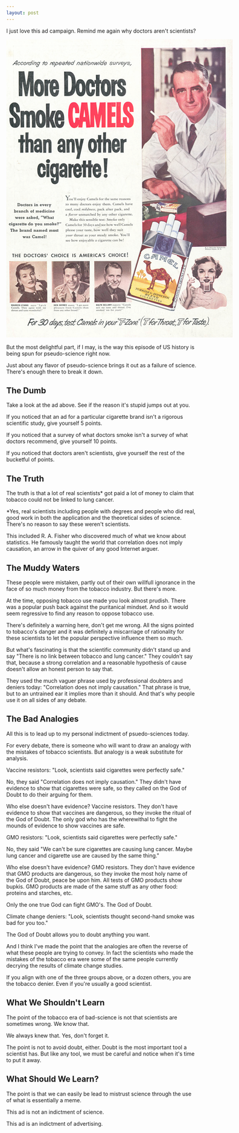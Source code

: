 ```yaml
---
layout: post
---
```


I just love this ad campaign. Remind me again why doctors aren't scientists?

<div style="width: 600px; margin-left: auto; margin-right: auto;">
	<img src="/assets/camels_doctors_choice.png" style="" />
</div>

But the most delightful part, if I may, is the way this episode of US history is being spun for 
pseudo-science right now.

Just about any flavor of pseudo-science brings it out as a failure of science. There's enough
there to break it down.

## The Dumb 

Take a look at the ad above. See if the reason it's stupid jumps out at you.

If you noticed that an ad for a particular cigarette brand isn't a rigorous scientific study,
give yourself 5 points.

If you noticed that a survey of what doctors smoke isn't a survey of what doctors recommend, 
give yourself 10 points.

If you noticed that doctors aren't scientists, give yourself the rest of the bucketful of points.

## The Truth

The truth is that a lot of real scientists&#42; got paid a lot of money to claim that tobacco
could not be linked to lung cancer.

&#42;Yes, real scientists including people with degrees and people who did real, good work in both the 
application and the theoretical sides of science. There's no reason to say these weren't
scientists.

This included R. A. Fisher who discovered much of what we know about statistics. He famously 
taught the world that correlation does not imply causation, an arrow in the quiver of any good 
Internet arguer.

## The Muddy Waters

These people were mistaken, partly out of their own willfull ignorance in the face of so much
money from the tobacco industry. But there's more.

At the time, opposing tobacco use made you look almost prudish. There was a popular push back
against the puritanical mindset. And so it would seem regressive to find any reason to oppose
tobacco use.

There's definitely a warning here, don't get me wrong. All the signs pointed to tobacco's danger 
and it was definitely a miscarriage of rationality for these scientists to let the popular 
perspective influence them so much.

But what's fascinating is that the scientific community didn't stand up and say "There is
no link between tobacco and lung cancer." They couldn't say that, because a strong
correlation and a reasonable hypothesis of cause doesn't allow an honest person to say that.

They used the much vaguer phrase used by professional doubters and deniers today: "Correlation
does not imply causation." That phrase is true, but to an untrained ear it implies more than it 
should. And that's why people use it on all sides of any debate.

## The Bad Analogies

All this is to lead up to my personal indictment of psuedo-sciences today.

For every debate, there is someone who will want to draw an analogy with the mistakes of tobacco 
scientists. But analogy is a weak substitute for analysis.

Vaccine resistors: "Look, scientists said cigarettes were perfectly safe."

No, they said "Correlation does not imply causation." They didn't have evidence to show that cigarettes
were safe, so they called on the God of Doubt to do their arguing for them.

Who else doesn't have evidence? Vaccine resistors. They don't have evidence to show that vaccines
are dangerous, so they invoke the ritual of the God of Doubt. The only god who has the wherewithal to 
fight the mounds of evidence to show vaccines are safe.

GMO resistors: "Look, scientists said cigarettes were perfectly safe."

No, they said "We can't be sure cigarettes are causing lung cancer. Maybe lung cancer and cigarette
use are caused by the same thing."

Who else doesn't have evidence? GMO resistors. They don't have evidence that GMO products are dangerous,
so they invoke the most holy name of the God of Doubt, peace be upon him. All tests of GMO products show
bupkis. GMO products are made of the same stuff as any other food: proteins and starches, etc.

Only the one true God can fight GMO's. The God of Doubt.

Climate change deniers: "Look, scientists thought second-hand smoke was bad for you too."

The God of Doubt allows you to doubt anything you want.

And I think I've made the point that the analogies are often the reverse of what these people are 
trying to convey. In fact the scientists who made the mistakes of the tobacco era were some of the
same people currently decrying the results of climate change studies.

If you align with one of the three groups above, or a dozen others, you are the tobacco denier. Even if
you're usually a good scientist.

## What We Shouldn't Learn

The point of the tobacco era of bad-science is not that scientists are sometimes wrong. We know that.

We always knew that. Yes, don't forget it.

The point is not to avoid doubt, either. Doubt is the most important tool a scientist has. But like any tool, 
we must be careful and notice when it's time to put it away.

## What Should We Learn?

The point is that we can easily be lead to mistrust science through the use of what is essentially a meme.

This ad is not an indictment of science.

This ad is an indictment of advertising.


